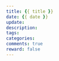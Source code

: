 ```yaml
---
title: {{ title }}
date: {{ date }}
update: 
description: 
tags: 
categories: 
comments: true
reward: false
---
```

